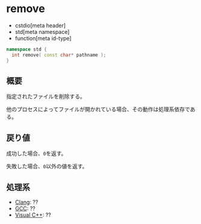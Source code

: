# remove
* cstdio[meta header]
* std[meta namespace]
* function[meta id-type]

```cpp
namespace std {
  int remove( const char* pathname );
}
```

## 概要
指定されたファイルを削除する。

他のプロセスによってファイルが開かれている場合、その動作は処理系依存である。

## 戻り値
成功した場合、`0`を返す。

失敗した場合、`0`以外の値を返す。

## 処理系

- [Clang](/implementation.md#clang): ??
- [GCC](/implementation.md#gcc): ??
- [Visual C++](/implementation.md#visual_cpp): ??
